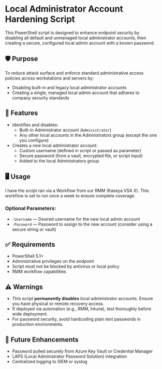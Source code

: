 # Local Administrator Account Hardening Script

This PowerShell script is designed to enhance endpoint security by disabling all default and unmanaged local administrator accounts, then creating a secure, configured local admin account with a known password.

## 🛡️ Purpose

To reduce attack surface and enforce standard administrative access policies across workstations and servers by:
- Disabling built-in and legacy local administrator accounts
- Creating a single, managed local admin account that adheres to company security standards

## 🔧 Features

- Identifies and disables:
  - Built-in Administrator account (`Administrator`)
  - Any other local accounts in the Administrators group (except the one you configure)
- Creates a new local administrator account:
  - Custom username (defined in script or passed as parameter)
  - Secure password (from a vault, encrypted file, or script input)
  - Added to the local Administrators group

## 🖥️ Usage

I have the script ran via a Workflow from our RMM (Kaseya VSA X). This workflow is set to run once a week to ensure complete coverage. 

### Optional Parameters:
- `-Username` — Desired username for the new local admin account
- `-Password` — Password to assign to the new account (consider using a secure string or vault)

## ✅ Requirements

- PowerShell 5.1+
- Administrative privileges on the endpoint
- Script must not be blocked by antivirus or local policy
- RMM workflow capabilities

## ⚠️ Warnings

- This script **permanently disables** local administrator accounts. Ensure you have physical or remote recovery access.
- If deployed via automation (e.g., RMM, Intune), test thoroughly before wide deployment.
- For password security, avoid hardcoding plain text passwords in production environments.

## 📌 Future Enhancements

- Password pulled securely from Azure Key Vault or Credential Manager
- LAPS (Local Administrator Password Solution) integration
- Centralized logging to SIEM or syslog

